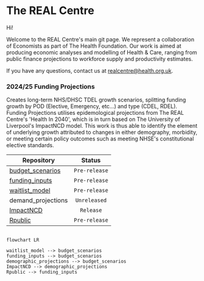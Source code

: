 # The REAL Centre

Hi!

Welcome to the REAL Centre's main git page. We represent a collaboration of Economists as part of The Health Foundation. Our work is aimed at producing economic analyses and modelling of Health & Care, ranging from public finance projections to workforce supply and productivity estimates.

If you have any questions, contact us at realcentre@health.org.uk.

### 2024/25 Funding Projections
Creates long-term NHS/DHSC TDEL growth scenarios, splitting funding growth by POD (Elective, Emergency, etc...) and type (CDEL, RDEL). Funding Projections utilises epidemological projections from The REAL Centre's 'Health In 2040', which is in turn based on The University of Liverpool's ImpactNCD model. This work is thus able to identify the element of underlying growth attributed to changes in either demography, morbidity, or meeting certain policy outcomes such as meeting NHSE's constitutional elective standards.

| Repository              | Status        |
| -------------           |:-------------:| 
| [budget_scenarios](https://github.com/zeyadissa/budget_scenarios)     | `Pre-release` | 
| [funding_inputs](https://github.com/REALCentreTHF/funding_projections)     | `Pre-release` | 
| [waitlist_model](https://github.com/zeyadissa/waitlist_model)          | `Pre-release` |  
| demand_projections | `Unreleased`  | 
| [ImpactNCD](https://github.com/ChristK/IMPACTncd_Liverpool)             | `Release`     | 
| [Rpublic](https://github.com/zeyadissa/Rpublic)                 | `Pre-release` |

```mermaid

flowchart LR

waitlist_model --> budget_scenarios
funding_inputs --> budget_scenarios
demographic_projections --> budget_scenarios
ImpactNCD --> demographic_projections
Rpublic --> funding_inputs

```
